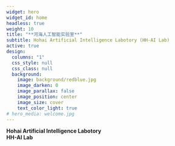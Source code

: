 ```yaml
---
widget: hero
widget_id: home
headless: true
weight: 10
title: "**河海人工智能实验室**"
subtitle: Hohai Artificial Intelligence Labotory (HH-AI Lab)
active: true
design:
  columns: "1"
  css_style: null
  css_class: null
  background:
    image: background/redblue.jpg
    image_darken: 0
    image_parallax: false
    image_position: center
    image_size: cover
    text_color_light: true
# hero_media: welcome.jpg
---
```

**Hohai Artificial Intelligence Labotory**
<br/>
**HH-AI Lab**
